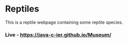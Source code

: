 # Reptiles
This is a reptile webpage containing some reptile species.

### Live - https://java-c-ier.github.io/Museum/
